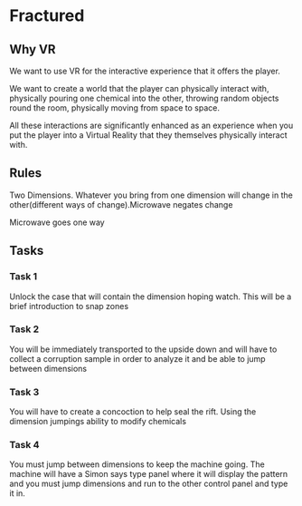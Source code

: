 # Fractured

## Why VR
We want to use VR for the interactive experience that it offers the player.

We want to create a world that the player can physically interact with, physically pouring one chemical into the other, throwing random objects round the room, physically moving from space to space.

All these interactions are significantly enhanced as an experience when you put the player into a Virtual Reality that they themselves physically interact with.

## Rules
Two Dimensions. Whatever you bring from one dimension will change in the other(different ways of change).Microwave negates change

Microwave goes  one way


## Tasks

### Task 1
Unlock the case that will contain the dimension hoping watch. This will be a brief introduction to snap zones

### Task 2
You will be immediately transported to the upside down and will have to collect a corruption sample in order to analyze it and be able to jump between dimensions

### Task 3
You will have to create a concoction to help seal the rift. Using the dimension jumpings ability to modify chemicals

### Task 4
You must jump between dimensions to keep the machine going. The machine will have a Simon says type panel where it will display the pattern and you must jump dimensions and run to the other control panel and type it in.
